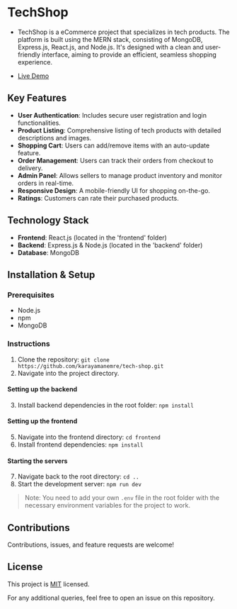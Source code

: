 # TechShop

- TechShop is a eCommerce project that specializes in tech products. The platform is built using the MERN stack, consisting of MongoDB, Express.js, React.js, and Node.js. It's designed with a clean and user-friendly interface, aiming to provide an efficient, seamless shopping experience.

- [Live Demo](https://techshop-ktlq.onrender.com/)

## Key Features

- **User Authentication**: Includes secure user registration and login functionalities.
- **Product Listing**: Comprehensive listing of tech products with detailed descriptions and images.
- **Shopping Cart**: Users can add/remove items with an auto-update feature.
- **Order Management**: Users can track their orders from checkout to delivery.
- **Admin Panel**: Allows sellers to manage product inventory and monitor orders in real-time.
- **Responsive Design**: A mobile-friendly UI for shopping on-the-go.
- **Ratings**: Customers can rate their purchased products.

## Technology Stack

- **Frontend**: React.js (located in the 'frontend' folder)
- **Backend**: Express.js & Node.js (located in the 'backend' folder)
- **Database**: MongoDB

## Installation & Setup

### Prerequisites

- Node.js
- npm
- MongoDB

### Instructions

1. Clone the repository: `git clone https://github.com/karayamanemre/tech-shop.git`
2. Navigate into the project directory.

#### Setting up the backend

3. Install backend dependencies in the root folder: `npm install`

#### Setting up the frontend

5. Navigate into the frontend directory: `cd frontend`
6. Install frontend dependencies: `npm install`

#### Starting the servers

7. Navigate back to the root directory: `cd ..`
8. Start the development server: `npm run dev`

> Note: You need to add your own `.env` file in the root folder with the necessary environment variables for the project to work.

## Contributions

Contributions, issues, and feature requests are welcome!

## License

This project is [MIT](./LICENSE) licensed.

For any additional queries, feel free to open an issue on this repository.
